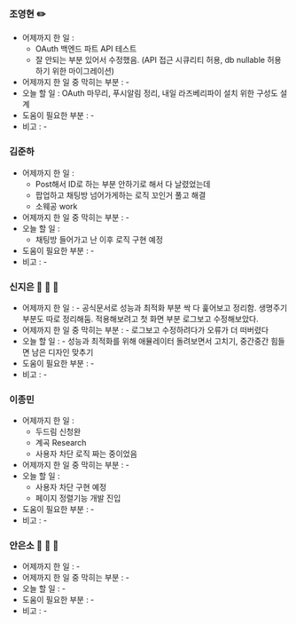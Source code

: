 ### 조영현 ✏️ 
* 어제까지 한 일 :
	* OAuth 백엔드 파트 API 테스트
	* 잘 안되는 부분 있어서 수정했음. (API 접근 시큐리티 허용, db nullable 허용하기 위한 마이그레이션)
* 어제까지 한 일 중 막히는 부분 : -
* 오늘 할 일 : OAuth 마무리, 푸시알림 정리, 내일 라즈베리파이 설치 위한 구성도 설계
* 도움이 필요한 부분 : - 
* 비고 : -


### 김준하
* 어제까지 한 일 :
	* Post해서 ID로 하는 부분 안하기로 해서 다 날렸었는데 
	* 팝업하고 채팅방 넘어가게하는 로직 꼬인거 풀고 해결
	* 소웨공 work
* 어제까지 한 일 중 막히는 부분 : -  
* 오늘 할 일 :
	* 채팅방 들어가고 난 이후 로직 구현 예정
* 도움이 필요한 부분 : -  
* 비고 : -


### 신지은 🌙 👼 🛌
* 어제까지 한 일 : -  공식문서로 성능과 최적화 부분 싹 다 훑어보고 정리함. 생명주기 부분도 따로 정리해둠. 적용해보려고 첫 화면 부분 로그보고 수정해보았다. 
* 어제까지 한 일 중 막히는 부분 : -  로그보고 수정하려다가 오류가 더 떠버렸다
* 오늘 할 일 : - 성능과 최적화를 위해 애뮬레이터 돌려보면서 고치기, 중간중간 힘들면 남은 디자인 맞추기
* 도움이 필요한 부분 : -  
* 비고 : -


### 이종민 
* 어제까지 한 일 :
	* 두드림 신청완
	* 계곡 Research
	* 사용자 차단 로직 짜는 중이었음
* 어제까지 한 일 중 막히는 부분 : -  
* 오늘 할 일 : 
	* 사용자 차단 구현 예정
	* 페이지 정렬기능 개발 진입
* 도움이 필요한 부분 : -  
* 비고 : -


### 안은소 🌙 👼 🛌
* 어제까지 한 일 : -  
* 어제까지 한 일 중 막히는 부분 : -  
* 오늘 할 일 : -
* 도움이 필요한 부분 : -  
* 비고 : -
  
